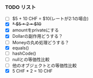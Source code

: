 ### TODO リスト

-[ ] $5 + 10 CHF = $10(レートが2:1の場合)
-[x] ~~* $5 * 2 = $10~~
-[x] amountをprivateにする
-[x] Dollarの副作用どうする？
-[ ] Moneyの丸め処理どうする？
-[x] equals()
-[ ] hashCode() 
-[ ] nullとの等価性比較
-[ ] 他のオブジェクトとの等価性比較
-[x] 5 CHF * 2 = 10 CHF